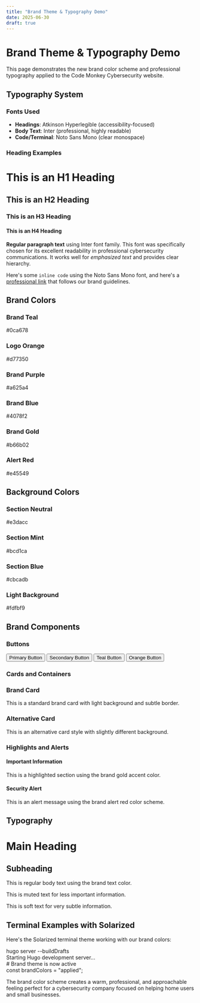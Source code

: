 ```yaml
---
title: "Brand Theme & Typography Demo"
date: 2025-06-30
draft: true
---
```


# Brand Theme & Typography Demo

This page demonstrates the new brand color scheme and professional typography applied to the Code Monkey Cybersecurity website.

## Typography System

### Fonts Used
- **Headings**: Atkinson Hyperlegible (accessibility-focused)
- **Body Text**: Inter (professional, highly readable)
- **Code/Terminal**: Noto Sans Mono (clear monospace)

### Heading Examples

# This is an H1 Heading
## This is an H2 Heading  
### This is an H3 Heading
#### This is an H4 Heading

**Regular paragraph text** using Inter font family. This font was specifically chosen for its excellent readability in professional cybersecurity communications. It works well for *emphasized text* and provides clear hierarchy.

Here's some `inline code` using the Noto Sans Mono font, and here's a [professional link](#) that follows our brand guidelines.

## Brand Colors

<div class="grid grid-cols-1 md:grid-cols-2 lg:grid-cols-3 gap-4 mb-6">
  <div class="bg-brand-teal text-white p-4 rounded-lg">
    <h3 class="font-bold">Brand Teal</h3>
    <p class="text-sm">#0ca678</p>
  </div>
  <div class="bg-brand-logo-orange text-white p-4 rounded-lg">
    <h3 class="font-bold">Logo Orange</h3>
    <p class="text-sm">#d77350</p>
  </div>
  <div class="bg-brand-purple text-white p-4 rounded-lg">
    <h3 class="font-bold">Brand Purple</h3>
    <p class="text-sm">#a625a4</p>
  </div>
  <div class="bg-brand-blue text-white p-4 rounded-lg">
    <h3 class="font-bold">Brand Blue</h3>
    <p class="text-sm">#4078f2</p>
  </div>
  <div class="bg-brand-gold text-white p-4 rounded-lg">
    <h3 class="font-bold">Brand Gold</h3>
    <p class="text-sm">#b66b02</p>
  </div>
  <div class="bg-brand-alert-red text-white p-4 rounded-lg">
    <h3 class="font-bold">Alert Red</h3>
    <p class="text-sm">#e45549</p>
  </div>
</div>

## Background Colors

<div class="grid grid-cols-1 md:grid-cols-2 gap-4 mb-6">
  <div class="bg-bg-section-neutral p-4 rounded-lg">
    <h3 class="text-text-base-dark font-bold">Section Neutral</h3>
    <p class="text-text-muted text-sm">#e3dacc</p>
  </div>
  <div class="bg-bg-section-mint p-4 rounded-lg">
    <h3 class="text-text-base-dark font-bold">Section Mint</h3>
    <p class="text-text-muted text-sm">#bcd1ca</p>
  </div>
  <div class="bg-bg-section-blue p-4 rounded-lg">
    <h3 class="text-text-base-dark font-bold">Section Blue</h3>
    <p class="text-text-muted text-sm">#cbcadb</p>
  </div>
  <div class="bg-bg-light p-4 rounded-lg border border-bg-section-neutral">
    <h3 class="text-text-base-dark font-bold">Light Background</h3>
    <p class="text-text-muted text-sm">#fdfbf9</p>
  </div>
</div>

## Brand Components

### Buttons

<div class="flex flex-wrap gap-4 mb-6">
  <button class="btn-brand-primary">Primary Button</button>
  <button class="btn-brand-secondary">Secondary Button</button>
  <button class="btn-brand-teal">Teal Button</button>
  <button class="btn-brand-orange">Orange Button</button>
</div>

### Cards and Containers

<div class="grid grid-cols-1 md:grid-cols-2 gap-4 mb-6">
  <div class="brand-card">
    <h3 class="text-brand-heading mb-2">Brand Card</h3>
    <p class="text-brand-body">This is a standard brand card with light background and subtle border.</p>
  </div>
  <div class="brand-card-alt">
    <h3 class="text-brand-heading mb-2">Alternative Card</h3>
    <p class="text-brand-body">This is an alternative card style with slightly different background.</p>
  </div>
</div>

### Highlights and Alerts

<div class="space-y-4 mb-6">
  <div class="brand-highlight">
    <h4 class="font-bold text-brand-gold mb-1">Important Information</h4>
    <p>This is a highlighted section using the brand gold accent color.</p>
  </div>
  
  <div class="brand-alert">
    <h4 class="font-bold mb-1">Security Alert</h4>
    <p>This is an alert message using the brand alert red color scheme.</p>
  </div>
</div>

## Typography

<div class="space-y-4 mb-6">
  <h1 class="text-brand-heading text-4xl">Main Heading</h1>
  <h2 class="text-brand-subheading">Subheading</h2>
  <p class="text-brand-body">This is regular body text using the brand text color.</p>
  <p class="text-brand-muted">This is muted text for less important information.</p>
  <p class="text-brand-soft">This is soft text for very subtle information.</p>
</div>

## Terminal Examples with Solarized

Here's the Solarized terminal theme working with our brand colors:

<div class="terminal mb-4">
<div class="terminal-prompt">hugo server --buildDrafts</div>
<div class="text-sl-cyan">Starting Hugo development server...</div>
<div class="comment"># Brand theme is now active</div>
<div><span class="keyword">const</span> <span class="variable">brandColors</span> <span class="operator">=</span> <span class="string">"applied"</span><span class="operator">;</span></div>
</div>

The brand color scheme creates a warm, professional, and approachable feeling perfect for a cybersecurity company focused on helping home users and small businesses.